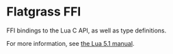 # Flatgrass FFI

FFI bindings to the Lua C API, as well as type definitions.

For more information, see [the Lua 5.1 manual](https://www.lua.org/manual/5.1/manual.html#3).